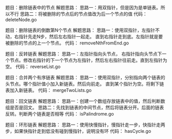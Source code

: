 题目：删除链表中的节点
解题思路：
思路一：用双指针，但是因为是单链表。所以不行
思路二：将被删除的节点后的节点值改为后一个节点的值
代码：
deleteNode.go

题目：删除链表的倒数第N个节点
解题思路：
思路一：使用双指针，左指针不动，右指针先走N步，然后左右指针一起走。
直到右指针走到底。左指针就是要被删除的节点的上一个节点。
代码：
removeNthFromEnd.go

题目：反转链表
解题思路：
思路一：左指针指向头节点，
右指针指向头节点下一个节点。修改右指针的下一个节点为左指针，然后左右指针往前走。直到左指针为空。
代码：
reverseList.go

题目：合并两个有序链表
解题思路：
思路一：使用双指针，分别指向两个链表的头节点。哪个指针值小加入新链表。然后向前走。
直到某个指针为空。将剩下链表加入新链表。
代码：
mergeTwoLists.go

题目：回文链表
解题思路：
思路一：创建一个数组存放链表中的值，然后判断数组是否是回文。
思路二：先找到链表的中间节点，然后将链表分开。后面的链表反转。判断两个链表是否相等
代码：
isPalindrome.go

题目：环形链表
解题思路：
思路一：使用快慢指针，慢指针走一步，快指针走两步，如果快指针走到低没有碰到慢指针，说明没有环
代码：
hasCycle.go